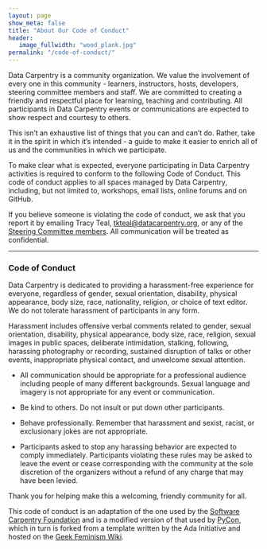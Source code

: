 ```yaml
---
layout: page
show_meta: false
title: "About Our Code of Conduct"
header:
   image_fullwidth: "wood_plank.jpg"
permalink: "/code-of-conduct/"
---
```


Data Carpentry is a community organization. We value the involvement of every one
in this community - learners, instructors, hosts, developers, steering committee
members and staff. We are committed to creating a friendly and respectful place for learning, 
teaching and contributing. All participants in Data Carpentry events or communications
are expected to show respect and courtesy to others. 

This isn’t an exhaustive list of things that you can and can’t do. Rather, take it in the spirit 
in which it’s intended - a guide to make it easier to enrich all of us and the 
communities in which we participate.

To make clear what is expected, everyone participating in Data Carpentry activities is
required to conform to the following Code of Conduct. This code of conduct applies to 
all spaces managed by Data Carpentry, including, but not
limited to, workshops, email lists, online forums and on GitHub. 

If you believe someone is violating the code of conduct, we ask that you report it by 
emailing Tracy Teal, [tkteal@datacarpentry.org](mailto:tkteal@datacarpentry.org), or 
any of the [Steering Committee members](/people/). All communication will be treated
as confidential. 

<hr>

### Code of Conduct

Data Carpentry is dedicated to providing a harassment-free experience for everyone, 
regardless of gender, sexual orientation, disability, physical appearance, body size, race, 
nationality, religion, or choice of text editor. We do not tolerate harassment of 
participants in any form.

Harassment includes offensive verbal comments related to gender, sexual orientation, 
disability, physical appearance, body size, race, religion, sexual images in public spaces, 
deliberate intimidation, stalking, following, harassing photography or recording, sustained 
disruption of talks or other events, inappropriate physical contact, and unwelcome sexual 
attention.

- All communication should be appropriate for a professional audience including people of many 
different backgrounds. Sexual language and imagery is not appropriate for any event or
communication.

- Be kind to others. Do not insult or put down other participants.

- Behave professionally. Remember that harassment and sexist, racist, or exclusionary jokes 
are not appropriate.

- Participants asked to stop any harassing behavior are expected to comply immediately. 
Participants violating these rules may be asked to leave the event or cease corresponding 
with the community at the sole discretion of 
the organizers without a refund of any charge that may have been levied.

Thank you for helping make this a welcoming, friendly community for all.

This code of conduct is an adaptation of the one used by the [Software Carpentry Foundation](http://www.software-carpentry.org) and is a modified version of that used by [PyCon](https://us.pycon.org/2015/about/code-of-conduct/), which in turn is forked from a template written by the Ada Initiative and hosted on the [Geek Feminism Wiki](http://geekfeminism.wikia.com/wiki/Conference_anti-harassment/Policy).

